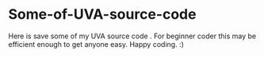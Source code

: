 # Some-of-UVA-source-code
Here is save some of my UVA source code . For beginner coder this may be efficient enough to get anyone easy. Happy coding. :)

